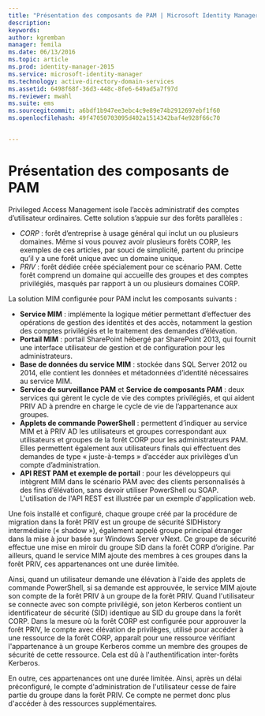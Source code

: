 ```yaml
---
title: "Présentation des composants de PAM | Microsoft Identity Manager"
description: 
keywords: 
author: kgremban
manager: femila
ms.date: 06/13/2016
ms.topic: article
ms.prod: identity-manager-2015
ms.service: microsoft-identity-manager
ms.technology: active-directory-domain-services
ms.assetid: 6498f68f-36d3-448c-8fe6-649ad5a7f97d
ms.reviewer: mwahl
ms.suite: ems
ms.sourcegitcommit: a6bdf1b947ee3ebc4c9e89e74b2912697ebf1f60
ms.openlocfilehash: 49f47050703095d402a1514342baf4e928f66c70


---
```


# Présentation des composants de PAM

Privileged Access Management isole l’accès administratif des comptes d’utilisateur ordinaires. Cette solution s’appuie sur des forêts parallèles :

- *CORP* : forêt d’entreprise à usage général qui inclut un ou plusieurs domaines. Même si vous pouvez avoir plusieurs forêts CORP, les exemples de ces articles, par souci de simplicité, partent du principe qu’il y a une forêt unique avec un domaine unique.  
- *PRIV* : forêt dédiée créée spécialement pour ce scénario PAM. Cette forêt comprend un domaine qui accueille des groupes et des comptes privilégiés, masqués par rapport à un ou plusieurs domaines CORP.

La solution MIM configurée pour PAM inclut les composants suivants :  

- **Service MIM** : implémente la logique métier permettant d’effectuer des opérations de gestion des identités et des accès, notamment la gestion des comptes privilégiés et le traitement des demandes d’élévation.   
- **Portail MIM** : portail SharePoint hébergé par SharePoint 2013, qui fournit une interface utilisateur de gestion et de configuration pour les administrateurs.
- **Base de données du service MIM** : stockée dans SQL Server 2012 ou 2014, elle contient les données et métadonnées d’identité nécessaires au service MIM.
- **Service de surveillance PAM** et **Service de composants PAM** : deux services qui gèrent le cycle de vie des comptes privilégiés, et qui aident PRIV AD à prendre en charge le cycle de vie de l’appartenance aux groupes.
- **Applets de commande PowerShell** : permettent d’indiquer au service MIM et à PRIV AD les utilisateurs et groupes correspondant aux utilisateurs et groupes de la forêt CORP pour les administrateurs PAM. Elles permettent également aux utilisateurs finals qui effectuent des demandes de type « juste-à-temps » d’accéder aux privilèges d’un compte d’administration.
- **API REST PAM et exemple de portail** : pour les développeurs qui intègrent MIM dans le scénario PAM avec des clients personnalisés à des fins d’élévation, sans devoir utiliser PowerShell ou SOAP. L'utilisation de l'API REST est illustrée par un exemple d'application web.

Une fois installé et configuré, chaque groupe créé par la procédure de migration dans la forêt PRIV est un groupe de sécurité SIDHistory intermédiaire (« shadow »), également appelé groupe principal étranger dans la mise à jour basée sur Windows Server vNext. Ce groupe de sécurité effectue une mise en miroir du groupe SID dans la forêt CORP d’origine. Par ailleurs, quand le service MIM ajoute des membres à ces groupes dans la forêt PRIV, ces appartenances ont une durée limitée.

Ainsi, quand un utilisateur demande une élévation à l'aide des applets de commande PowerShell, si sa demande est approuvée, le service MIM ajoute son compte de la forêt PRIV à un groupe de la forêt PRIV. Quand l'utilisateur se connecte avec son compte privilégié, son jeton Kerberos contient un identificateur de sécurité (SID) identique au SID du groupe dans la forêt CORP. Dans la mesure où la forêt CORP est configurée pour approuver la forêt PRIV, le compte avec élévation de privilèges, utilisé pour accéder à une ressource de la forêt CORP, apparaît pour une ressource vérifiant l'appartenance à un groupe Kerberos comme un membre des groupes de sécurité de cette ressource. Cela est dû à l'authentification inter-forêts Kerberos.

En outre, ces appartenances ont une durée limitée. Ainsi, après un délai préconfiguré, le compte d'administration de l'utilisateur cesse de faire partie du groupe dans la forêt PRIV. Ce compte ne permet donc plus d'accéder à des ressources supplémentaires.



<!--HONumber=Jun16_HO3-->


